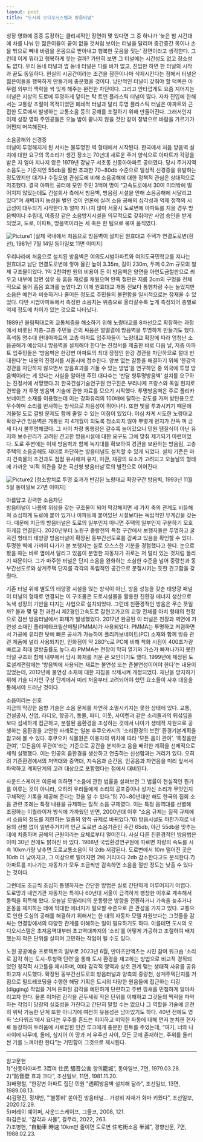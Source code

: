 ```yaml
---
layout: post
title: "도시의 오디오시스템과 방음터널"
---
```

성장 영화에 종종 등장하는 클리셰적인 장면이 몇 있다면 그 중 하나가 ‘늦은 밤 시간대에 차를 나눠 탄 젊은이들이 끝이 없을 것처럼 보이는 터널을 달리며 중간중간 목이나 손을 밖으로 빼내 바람을 온몸으로 받아내고 행복한 웃음을 짓는’ 장면이라고 생각한다. 그런데 이게 뭐라고 행복하게 웃는 걸까? 가만히 보면 그 터널에는 시간성도 없고 장소성도 없다. 우리 동네 터널과 옆 동네 터널은 다를 바가 없고, 진입만 하면 한 터널의 시작과 끝도 동일하다. 현실의 시공간이라는 조건을 잠깐이나마 삭제시킨다는 점에서 터널은 젊은이들을 행복하게 만들기에 충분했을 것이다. 낭만적인 터널이 갖춰야 할 덕목은 아무렴 외부의 맥락을 싹 잊게 해주는 완전한 차단이다. 그리고 안타깝게도 요즘 지어지는 터널은 지상의 도로에 투명하게 덮이는 탁 트인 플라스틱 터널이 많다. 자차 진입에 한해서는 교통량 조절이 목적이었던 폐쇄적 터널과 달리 투명 플라스틱 터널은 아파트와 근접한 도로에서 발생하는 교통소음 등의 공해를 조절하기 위해 만들어진다. 그래서인지 이제 성장 영화 주인공들은 오늘 밤이 끝나지 않을 것만 같이 창밖으로 바람을 가르기가 어쩐지 머쓱해진다. 

소음공해와 신경증 <br/>
터널이 투명해지게 된 서사는 불투명한 벽 형태에서 시작된다. 한국에서 처음 방음벽 설치에 대한 요구의 목소리가 생긴 장소는 70년대 새로운 주거 양식으로 아파트가 각광을 받은 지 얼마 지나지 않은 1979년 강남구 서초동 신동아아파트 공터였다. 당시 주거지역 소음도는 기준치인 55db을 훨씬 초과한 70~80db 수준으로 일상적 신경증을 유발하는 정도였지만 대기나 수질오염 관심도에 비해 소음공해에 대한 정책적 관심은 상대적으로 저조했다. 결국 아파트 공터에 모인 주민 3백여 명이 “고속도로에서 30여 미터밖에 떨어지지 않았는데도 건설회사 측에서 방음벽, 방음림 시설을 안해 소음공해에 시달리고 있다”며 새벽까지 농성을 벌인 것이 언론에 실려 소음 공해의 심각성과 억제 정책의 시급성이 대두되기 시작한다.1) 얼마 지나지 않아 서울시 도로변에 아파트를 지을 경우 방음벽이나 수림대, 이중창 같은 소음방지시설을 의무적으로 갖춰야만 사업 승인을 받게 되었고, 도로, 아파트, 방음벽이라는 세 축은 한 팀으로 묶여 움직였다. 

![Picture1](https://github.com/user-attachments/assets/4b38fcb3-34a6-41e4-b042-34c9aa24cc31)
[실제 국내에서 처음으로 방음벽이 설치된 원효대교 주택가 연결도로변(흰선), 1981년 7월 14일 동아일보 11면 이미지]

우리나라에 처음으로 설치된 방음벽은 여의도시범아파트와 여의도국민학교를 지나는 원효대교 남단 연결도로변에 쌓아 올린 높이 3.35m, 길이 230m, 두께 0.2m 규모의 철제 구조물이었다. 1억 2천여만 원의 비용이 든 이 방음벽은 양면을 아연도금철판으로 씌우고 내부에 암면 섬유 등 흡음 재료를 채웠으며 안쪽 철판은 지름 2cm의 구멍을 전체적으로 뚫어 흡음 효과를 높였다.2) 이에 원효대교 개통 전보다 통행차랑 수는 늘었지만 소음은 예전과 비슷하거나 줄어든 정도로 주민들의 불편함을 일시적으로는 잠재울 수 있었다. 다만 시범아파트에서 측정한 소음치는 위층으로 올라갈수록 높게 측정되어 층별로 억제 정도에 차이가 있는 것으로 나타났다. 

1989년 올림픽대로의 교통체증을 해소하기 위해 노량대교를 8차선으로 확장하는 과정에서 비롯된 저층-고층 주민들 간의 싸움은 얼떨결에 방음벽을 투명하게 만들기도 했다. 흑석동 명수대 현대아파트의 고층 아파트 입주자들이 ‘노량대교 확장에 따라 엄청난 소음공해가 예상되니 방음벽을 설치해야 한다’는 진정서를 제출한 바로 다음 날, 저층 아파트 입주민들은 ‘방음벽은 한강변 아파트의 최대 장점인 한강 경관을 차단하므로 절대 반대한다’는 내용의 진정서를 서울시에 접수한다. 양보 없는 갈등을 해결하기 위해 ‘한강의 경관을 차단하지 않으면서 방음효과를 거둘 수 있는 방법’을 연구하던 중 외국에 투명 방음벽이라는 게 있다는 사실을 알아챈 주민 대다수는 ‘반달 형투명방음벽’ 설치를 요구하는 진정서에 서명했다.3) 한국건설기술연구원 연구진은 부리나케 프랑스와 독일 현지로 견학을 가 투명 방음벽 기술에 관한 자료를 모으기 시작했다. 투명방음벽은 주로 폴리카보네이트 소재를 이용했는데 이는 강화유리의 100배에 달하는 강도를 가져 방탄용으로 우수하며 소리를 반사하는 방식으로 차음성이 뛰어나다. 또한 빛을 투과시키기 때문에 겨울철 도로 결빙 문제도 함께 줄일 수 있는 이점이 있었다. 야심 차게 시도한 노량대교 확장구간 방음벽은 개통된 지 4개월이 되도록 청소되지 않아 뿌옇게 먼지가 잔뜩 껴 금세 다시 불투명해졌다. 그 사이 차량 통행량은 갈수록 늘어갔으니 민원 땜질식이 아닌 유지와 보수관리가 고려된 견고한 방음시설에 대한 요구도 그에 맞춰 제기되기 마련이었다. 도로 주변에는 이제 방음벽과 함께 녹지대를 확보하여 경관을 보완하는 방음림, 고층 주택의 소음공해도 제대로 차단하는 방음터널도 설치할 수 있게 되었다. 설치 기준은 마치 건축물의 조건과도 점점 유사해져 유지, 미관, 채광의 요소가 고려되고 오늘날의 형태에 가까운 ‘미적 외관을 갖춘 곡선형 방음터널’로의 발전으로 이어진다. 

![Picture2](https://github.com/user-attachments/assets/59907861-1bd0-475b-932a-da6a9709440e)
[청소방치로 투명 효과가 반감된 노량대교 확장구간 방음벽, 1993년 11월 5일 동아일보 27면 이미지]

아름답고 강력한 소음차단 <br/>
방음터널이 나름의 위상을 갖는 구조물이 되어 막강해지면 세 가지 축의 관계도 비등해져 소심하게 도로에 붙어 있거나 아파트에 붙어있던 시절보다는 독립적인 무게감을 갖는다. 때문에 지금의 방음터널은 도로의 일부인지 아니면 주택의 일부인지 구분하기 모호하게끔 연결된다. 2020년부터 노원구 중랑천의 특정 구간에서 보행자들은 투명하고 굴곡진 형태의 태양광 방음터널이 확장된 동부간선도로를 감싸고 있음을 확인할 수 있다. 투명한 벽에 가까이 다가가 본 보행자는 실로 으스스한 기분을 경험했다고 한다. 눈으로 봤을 때는 바로 옆에서 달리고 있음이 분명한 자동차가 귀로는 저 멀리 있는 것처럼 들리기 때문이다. 그가 마주한 터널은 단지 소음을 완화하는 소심한 수준을 넘어 중랑천과 동부간선도로와 상계주택 단지를 각각의 독립적인 공간으로 분절시키는 듯한 견고함을 갖췄다. 

기존 터널 위에 별도의 태양광 시설을 얹는 방식이 아닌, 방음 성능을 갖춘 태양광 패널이 터널의 형태로 연결되는 이 구조물은 도로시설물을 활용한 친환경 에너지 생산으로 녹색 성장의 기반을 다지는 사업으로 설치되었다. 그런데 친환경적인 방음은 무슨 뜻일까? 불과 몇 달 전 과천시 제2경인고속도로 갈현고가교의 교량 전체를 아치 형태의 천장으로 감싼 방음터널에서 화재가 발생했었다. 2017년 완공된 이 터널은 천장과 벽면에 가연성 소재인 폴리메타크릴산메틸(PMMA)가 사용되었다. PMMA는 투명하고 저렴하면서 가공에 유리한 탓에 빠른 공사가 가능하여 폴리카보네이트(PC) 소재와 함께 방음 관련 제품에 널리 사용되지만, 인화점이 약 280°c로 PC에 비해 착화 시점이 400초가량 빠르고 최대 열방출률도 높다.4) PMMA는 천장이 막혀 열기와 가스가 빠져나가지 못한 터널 구조와 함께 내부에서 당시 화재를 키운 큰 요인이기도 했다. 1999년에 제정된 도로설계편람에는 ‘방음벽에 사용되는 재료는 불연성 또는 준불연성이어야 한다’는 내용이 있었는데, 2012년에 불연성 소재에 대한 지침을 삭제시켜 개정되었다. 재난을 방지하기 위해 기술 디자인 구상 단계에서 미리 처음부터 고려되어야 했던 요소들이 사후 대응을 통해서야 드러난 것이다.

소음이라는 신호 <br/>
지금의 막강한 음향 기술은 소음 문제를 자연히 소멸시키지는 못한 상태에 있다. 교통, 건설공사, 산업, 라디오, 항공기, 동물, 파티, 이웃, 사이렌과 같은 소리들과의 뒤섞임을 보다 섬세하게 접근하고, 분절된 음환경을 조성하는 것에서 나아가 생태적 차원으로 공생하는 음환경을 고안한 사례로는 일본 후쿠오카시의 ‘소리환경의 보전’ 환경기본계획을 참고해 볼 수 있다. 후쿠오카 식물원은 이용자의 위치에 따라 ‘모든 음이 관여’, ‘특정음만 관여’, ‘모든음이 무관여’라는 기준으로 공간을 분석하고 음을 배려한 계획을 선제적으로 세워 실행했다. 이는 인공의 음환경을 생산하고 연출하는 신선함과는 거리가 있다. 오히려 기존환경에서의 저역대와 중역대, 지속음과 순간음, 인공음과 자연음을 미리 앞서서 파악하고 계획단계의 고려 대상으로 포함했다는 점에서 대비된다.

사운드스케이프 이론에 의하면 “소음에 관한 법률을 살펴보면 그 법률이 현실적인 뭔가를 이루는 것이 아니라, 오히려 우리들에게 소리의 공포증이나 성가신 소리가 무엇인지 구체적인 기록을 제공해 준다는 것을 알 수 있다.”5) 70~80년대만 해도 한국의 집회 소음 관련 조례는 특정 내용을 규제하는 질적 소음 규제였다. 이는 특정 음역대를 선별해 조정하는 이퀄라이저 방식에 가까웠던 반면, 2000년대 이후 “소음 규제는 질적 규제에서 소음의 정도를 제한하는 일종의 양적 규제로 바뀌었다.”6) 방음시설도 마찬가지로 내용의 선별 없이 일반주거지역 인근 도로변 소음기준인 주간 65db, 야간 55db을 맞추는 데에 치중하며 공해의 근원이라는 요체로부터 멀어진다. 사실 다른 친환경적인 방음법은 이미 30년 전에도 밝혀진 바 있다. 1988년 국립환경연구원에 따르면 차량의 속도를 시속 10km가량 낮추면 도로교통소음이 약 2db 저감된다. 도로변에서 10m 떨어진 곳은 10db 더 낮아지고, 그 이상으로 떨어지면 2배 거리마다 2db 감소한다고도 분석한다.7) 아파트를 지나가는 자동차가 모두 조금씩만 감속하면 소음을 절반 정도는 낮출 수 있다는 것이다. 

그런데도 조금씩 조심히 통행하자는 간단한 방법은 실로 간단하게 이루어지기 어렵다. 도로망과 내연기관 자동차는 특히나 60년대 서울이 급격하게 팽창한 이후로 계속해서 동력을 획득해 왔다. 오늘날 모빌리티의 운동량은 방향을 전환하거나 가속을 늦추거나 운동을 제지하는 데에 막대한 에너지가 필요할 수준으로 큰 관성을 가지고 있다. 교통으로 인한 도심의 공해를 해결하기 위해서는 한 대의 자동차 모델 차원보다는 그것들을 감싸는 연결망에서의 다양한 관계를 이해하는 일이 필요하기도 하다. 이를테면 도시의 오디오시스템은 초저음역대부터 초고역대까지의 ‘소리’를 어떻게 가공하고 조절하여 배치했는지 작은 단위를 살피며 고민하는 작업이 될 수도 있다.

노원 공공예술 프로젝트의 일부로 2023년 6월, 만아츠만액츠는 시민 참여 워크숍 ‘소리로 감각 하는 도시-투청력 단련’을 통해 도시 환경을 재고하는 방법으로 비교적 경직되었던 청각적 사고틀을 제시하며, 여타 감각적 영역과 상호 관계 맺는 생태적 사유를 공유하고자 시도했다. 확장된 동부간선도로의 방음터널과 양측의 중랑천, 상계주택단지를 거점으로 필드레코딩을 수행한 해당 기획은 도시의 다양한 원음들에 접근하는 디깅(digging) 작업을 거쳐 둔화된 감각을 예민하게 단련하고 주변 낌새를 민첩하게 알아차리고자 한다. 물론 이처럼 감각을 곤두세워 작은 단위를 이해하고 그것들의 맥락을 파악하는 작업이 당장의 실효성을 가진다고 간단히 말할 수는 없으나 그 역할을 기술에 온전히 위탁 가능한 단계 또한 아니기에 여전히 유용성은 남아있기도 하다. 40년 전에도 영화 ‘스타워즈’에서 요다는 우주를 흔드는 희미하고 미약한 파동에 대해 먼저 눈치챈 현자로 등장하여 두려움에 사로잡힌 인간 루크에게 충분한 힌트를 주었는데, “여기, 너와 나 사이에 나무에, 돌에, 심지어 이 땅과 저 우주선 사이, 모든 곳에 존재하는, 주위를 둘러싼 기를 느껴야한 한다”는 기민함이 그것으로 제시된다.

***

참고문헌 <br/>
1)”신동아아파트 3百여 住民 騷音公害 항의籠城”, 동아일보, 7면, 1979.03.28. <br/>
2)”防音壁 효과 크다”, 조선일보, 11면, 1981.11.20. <br/>
3)배명철, ”한강변 아파트 집단 민원 "透明방음벽 설치해 달라”, 조선일보, 13면, 1989.08.13. <br/>
4)김명진, 정채빈, ”‘불똥비’ 쏟아진 방음터널... 가성비 자재가 화마 키웠다”, 조선일보, 2020.12.29. <br/>
5)머레이 쉐이퍼, 사운드스케이프, 그물코, 2008, 121. <br/>
6)김은성, “감각과 사물”, 갈무리, 2022, 263. <br/>
7)조병현, “自動車 時速 10km만 줄이면 도로변 住宅街소음 半減”, 경향신문, 7면, 1988.02.23. <br/>
